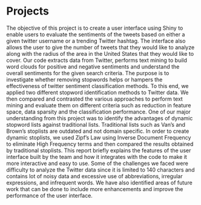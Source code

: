 # Projects 

The objective of this project is to create a user interface using Shiny to enable users to evaluate the 
sentiments of the tweets based on either a given twitter username or a trending Twitter hashtag. The 
interface also allows the user to give the number of tweets that they would like to analyze along with the 
radius of the area in the United States that they would like to cover. Our code extracts data from Twitter, 
performs text mining to build word clouds for positive and negative sentiments and understand the overall 
sentiments for the given search criteria. 
The purpose is to investigate whether removing stopwords helps or hampers the effectiveness of twitter 
sentiment classification methods. To this end, we applied two different stopword identification methods 
to Twitter data. We then compared and contrasted the various approaches to perform text mining and 
evaluate them on different criteria such as reduction in feature space, data sparsity and the classification 
performance. One of our major understanding from this project was to identify the advantages of dynamic 
stopword lists against traditional lists. Traditional lists such as Van’s and Brown’s stoplists are outdated 
and not domain specific. In order to create dynamic stoplists, we used Zipf’s Law using Inverse Document 
Frequency to eliminate High Frequency terms and then compared the results obtained by traditional 
stoplists. 
This report briefly explains the features of the user interface built by the team and how it integrates with 
the code to make it more interactive and easy to use. Some of the challenges we faced were difficulty to 
analyze the Twitter data since it is limited to 140 characters and contains lot of noisy data and excessive 
use of abbreviations, irregular expressions, and infrequent words. We have also identified areas of future 
work that can be done to include more enhancements and improve the performance of the user interface. 

